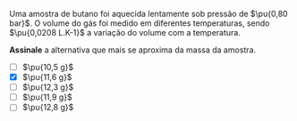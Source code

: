 Uma amostra de butano foi aquecida lentamente sob pressão de $\pu{0,80 bar}$. O volume do gás foi medido em diferentes temperaturas, sendo $\pu{0,0208 L.K-1}$ a variação do volume com a temperatura.

**Assinale** a alternativa que mais se aproxima da massa da amostra.

- [ ] $\pu{10,5 g}$
- [x] $\pu{11,6 g}$
- [ ] $\pu{12,3 g}$
- [ ] $\pu{11,9 g}$
- [ ] $\pu{12,8 g}$
